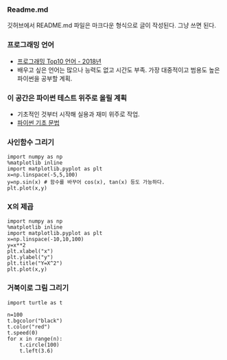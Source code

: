 ### Readme.md
깃허브에서 README.md 파일은 마크다운 형식으로 글이 작성된다. 그냥 쓰면 된다.

### 프로그래밍 언어
- [프로그래밍 Top10 언어 - 2018년](https://github.com/py-yoon/Python/wiki/Python!)
- 배우고 싶은 언어는 많으나 능력도 없고 시간도 부족. 가장 대중적이고 범용도 높은 파이썬을 공부할 계획.

### 이 공간은 파이썬 테스트 위주로 올릴 계획
- 기초적인 것부터 시작해 실용과 재미 위주로 작업.
- [파이썬 기초 문법](https://github.com/py-yoon/Python/wiki/%ED%8C%8C%EC%9D%B4%EC%8D%AC-%EA%B8%B0%EC%B4%88-%EB%AC%B8%EB%B2%95)

### 사인함수 그리기
```
import numpy as np
%matplotlib inline
import matplotlib.pyplot as plt
x=np.linspace(-5,5,100)
y=np.sin(x) # 함수를 바꾸어 cos(x), tan(x) 등도 가능하다.
plt.plot(x,y)
```

### X의 제곱 

```
import numpy as np
%matplotlib inline
import matplotlib.pyplot as plt
x=np.linspace(-10,10,100)
y=x**2
plt.xlabel("x")
plt.ylabel("y")
plt.title("Y=X^2")
plt.plot(x,y)
```

### 거북이로 그림 그리기
```
import turtle as t

n=100
t.bgcolor("black")
t.color("red")
t.speed(0)
for x in range(n):
    t.circle(100)
    t.left(3.6)
```
